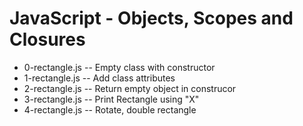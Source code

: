 # JavaScript - Objects, Scopes and Closures

- 0-rectangle.js -- Empty class with constructor
- 1-rectangle.js -- Add class attributes
- 2-rectangle.js -- Return empty object in construcor
- 3-rectangle.js -- Print Rectangle using "X"
- 4-rectangle.js -- Rotate, double rectangle
